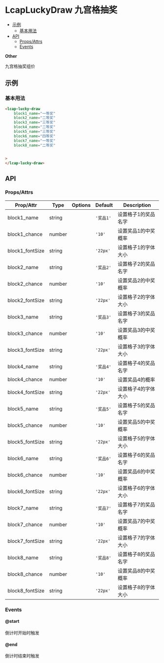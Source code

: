 <!-- 该 README.md 根据 api.yaml 和 docs/*.md 自动生成，为了方便在 GitHub 和 NPM 上查阅。如需修改，请查看源文件 -->

# LcapLuckyDraw 九宫格抽奖

- [示例](#示例)
    - [基本用法](#基本用法)
- [API]()
    - [Props/Attrs](#propsattrs)
    - [Events](#events)

**Other**

九宫格抽奖组价

## 示例
### 基本用法

``` html
<lcap-lucky-draw
    block1_name="一等奖"
    block2_name="二等奖"
    block3_name="三等奖"
    block4_name="二等奖"
    block5_name="三等奖"
    block6_name="四等奖"
    block7_name="一等奖"
    block8_name="二等奖"
    

>
</lcap-lucky-draw>
```

## API
### Props/Attrs

| Prop/Attr | Type | Options | Default | Description |
| --------- | ---- | ------- | ------- | ----------- |
| block1_name | string |  | `'奖品1'` | 设置格子1的奖品名字 |
| block1_chance | number |  | `'10'` | 设置奖品1的中奖概率 |
| block1_fontSize | string |  | `'22px'` | 设置格子1的字体大小 |
| block2_name | string |  | `'奖品2'` | 设置格子2的奖品名字 |
| block2_chance | number |  | `'10'` | 设置奖品2的中奖概率 |
| block2_fontSize | string |  | `'22px'` | 设置格子2的字体大小 |
| block3_name | string |  | `'奖品3'` | 设置格子3的奖品名字 |
| block3_chance | number |  | `'10'` | 设置奖品3的中奖概率 |
| block3_fontSize | string |  | `'22px'` | 设置格子3的字体大小 |
| block4_name | string |  | `'奖品4'` | 设置格子4的奖品名字 |
| block4_chance | number |  | `'10'` | 设置奖品4的概率 |
| block4_fontSize | string |  | `'22px'` | 设置格子4的字体大小 |
| block5_name | string |  | `'奖品5'` | 设置格子5的奖品名字 |
| block5_chance | number |  | `'10'` | 设置奖品5的中奖概率 |
| block5_fontSize | string |  | `'22px'` | 设置格子5的字体大小 |
| block6_name | string |  | `'奖品6'` | 设置格子6的奖品名字 |
| block6_chance | number |  | `'10'` | 设置奖品6的中奖概率 |
| block6_fontSize | string |  | `'22px'` | 设置格子6的字体大小 |
| block7_name | string |  | `'奖品7'` | 设置格子7的奖品名字 |
| block7_chance | number |  | `'10'` | 设置奖品7的中奖概率 |
| block7_fontSize | string |  | `'22px'` | 设置格子7的字体大小 |
| block8_name | string |  | `'奖品8'` | 设置格子8的奖品名字 |
| block8_chance | number |  | `'10'` | 设置奖品8的中奖概率 |
| block8_fontSize | string |  | `'22px'` | 设置格子8的字体大小 |

### Events

#### @start

倒计时开始时触发

#### @end

倒计时结束时触发

